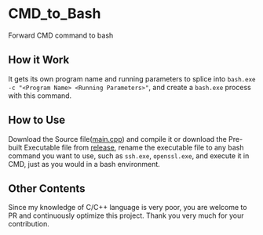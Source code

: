 # CMD_to_Bash
Forward CMD command to bash  
## How it Work
It gets its own program name and running parameters to splice into `bash.exe -c "<Program Name> <Running Parameters>"`, and create a `bash.exe` process with this command.
## How to Use
Download the Source file([main.cpp](https://github.com/fxzxmic/CMD_to_Bash/blob/main/main.cpp)) and compile it or download the Pre-built Executable file from [release](https://github.com/fxzxmic/CMD_to_Bash/releases/latest), rename the executable file to any bash command you want to use, such as `ssh.exe`, `openssl.exe`, and execute it in CMD, just as you would in a bash environment.  
## Other Contents
Since my knowledge of C/C++ language is very poor, you are welcome to PR and continuously optimize this project. Thank you very much for your contribution.
